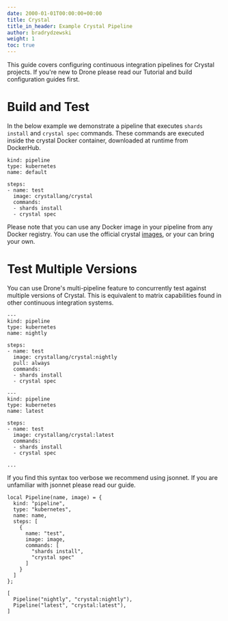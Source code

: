 ```yaml
---
date: 2000-01-01T00:00:00+00:00
title: Crystal
title_in_header: Example Crystal Pipeline
author: bradrydzewski
weight: 1
toc: true
---
```


This guide covers configuring continuous integration pipelines for Crystal projects. If you're new to Drone please read our Tutorial and build configuration guides first.

# Build and Test

In the below example we demonstrate a pipeline that executes `shards install` and `crystal spec` commands. These commands are executed inside the crystal Docker container, downloaded at runtime from DockerHub.

```
kind: pipeline
type: kubernetes
name: default

steps:
- name: test
  image: crystallang/crystal
  commands:
  - shards install
  - crystal spec
```

Please note that you can use any Docker image in your pipeline from any Docker registry. You can use the official crystal [images](https://hub.docker.com/r/crystallang/crystal/), or your can bring your own.

# Test Multiple Versions

You can use Drone's multi-pipeline feature to concurrently test against multiple versions of Crystal. This is equivalent to matrix capabilities found in other continuous integration systems.

```
---
kind: pipeline
type: kubernetes
name: nightly

steps:
- name: test
  image: crystallang/crystal:nightly
  pull: always
  commands:
  - shards install
  - crystal spec

---
kind: pipeline
type: kubernetes
name: latest

steps:
- name: test
  image: crystallang/crystal:latest
  commands:
  - shards install
  - crystal spec

...
```

If you find this syntax too verbose we recommend using jsonnet. If you are unfamiliar with jsonnet please read our guide.

```
local Pipeline(name, image) = {
  kind: "pipeline",
  type: "kubernetes",
  name: name,
  steps: [
    {
      name: "test",
      image: image,
      commands: [
        "shards install",
        "crystal spec"
      ]
    }
  ]
};

[
  Pipeline("nightly", "crystal:nightly"),
  Pipeline("latest", "crystal:latest"),
]
```
